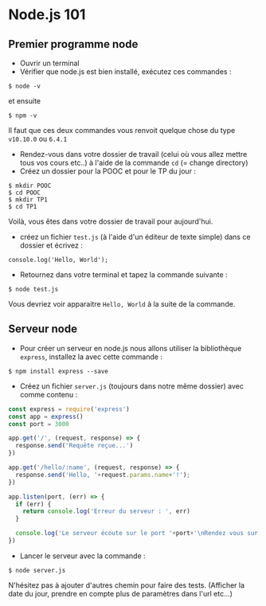 Node.js 101
===========
Premier programme node
----------------------

- Ouvrir un terminal
- Vérifier que node.js est bien installé, exécutez ces commandes :  

```
$ node -v
```  
et ensuite   

```
$ npm -v
```  
Il faut que ces deux commandes vous renvoit quelque chose du type `v10.10.0` ou `6.4.1`  

- Rendez-vous dans votre dossier de travail (celui où vous allez mettre tous vos cours etc..) à l'aide de la commande `cd` (= change directory)
- Créez un dossier pour la POOC et pour le TP du jour :  

```
$ mkdir POOC  
$ cd POOC  
$ mkdir TP1  
$ cd TP1  
```
Voilà, vous êtes dans votre dossier de travail pour aujourd'hui.  

- créez un fichier `test.js` (à l'aide d'un éditeur de texte simple) dans ce dossier et écrivez :  

```
console.log('Hello, World');
```

- Retournez dans votre terminal et tapez la commande suivante :   

```
$ node test.js
```

Vous devriez voir apparaitre `Hello, World` à la suite de la commande.


Serveur node
------------
- Pour créer un serveur en node.js nous allons utiliser la bibliothèque  `express`, installez la avec cette commande :  

```
$ npm install express --save
```

- Créez un fichier `server.js` (toujours dans notre même dossier) avec comme contenu : 

```js
const express = require('express')
const app = express()
const port = 3000

app.get('/', (request, response) => {
  response.send('Requête reçue...')
})

app.get('/hello/:name', (request, response) => {
  response.send('Hello, '+request.params.name+'!');
})

app.listen(port, (err) => {
  if (err) {
    return console.log('Erreur du serveur : ', err)
  }

  console.log('Le serveur écoute sur le port '+port+'\nRendez vous sur http://localhost:'+port);
})
```

- Lancer le serveur avec la commande :
   
```
$ node server.js
```  

N'hésitez pas à ajouter d'autres chemin pour faire des tests. (Afficher la date du jour, prendre en compte plus de paramètres dans l'url etc...)

